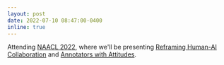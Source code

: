 ```yaml
---
layout: post
date: 2022-07-10 08:47:00-0400
inline: true
---
```


Attending [NAACL 2022](https://2022.naacl.org/), where we'll be presenting [Reframing Human-AI Collaboration](https://aclanthology.org/2022.naacl-main.47/) and [Annotators with Attitudes](https://aclanthology.org/2022.naacl-main.431/).
